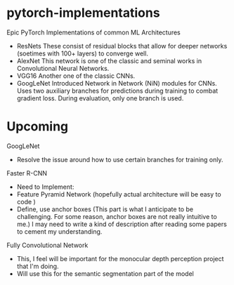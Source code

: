 # pytorch-implementations
Epic PyTorch Implementations of common ML Architectures
 - ResNets
These consist of residual blocks that allow for deeper networks (soetimes with 100+ layers) to converge well. 
 - AlexNet
 This network is one of the classic and seminal works in Convolutional Neural Networks.
 - VGG16
 Another one of the classic CNNs.
 - GoogLeNet
 Introduced Network in Network (NiN) modules for CNNs. Uses two auxiliary branches for predictions during training to combat gradient loss. During evaluation, only one branch is used.

# Upcoming
GoogLeNet
- Resolve the issue around how to use certain branches for training only.

Faster R-CNN
- Need to Implement:
- Feature Pyramid Network (hopefully actual architecture will be easy to code )
- Define, use anchor boxes (This part is what I anticipate to be challenging. For some reason, anchor boxes are not really intuitive to me.) I may need to write a kind of description after reading some papers to cement my understanding.

Fully Convolutional Network
- This, I feel will be important for the monocular depth perception project that I'm doing.
- Will use this for the semantic segmentation part of the model


